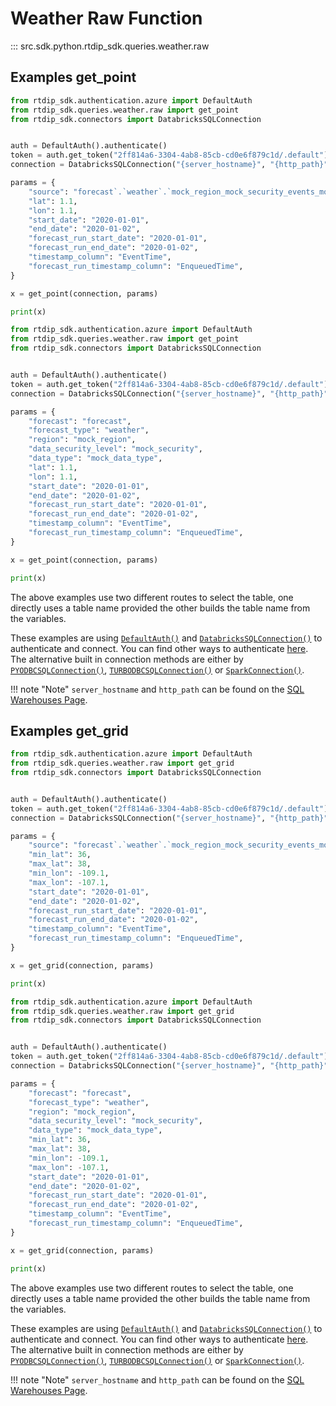 # Weather Raw Function
::: src.sdk.python.rtdip_sdk.queries.weather.raw

## Examples get_point

```python
from rtdip_sdk.authentication.azure import DefaultAuth
from rtdip_sdk.queries.weather.raw import get_point
from rtdip_sdk.connectors import DatabricksSQLConnection


auth = DefaultAuth().authenticate()
token = auth.get_token("2ff814a6-3304-4ab8-85cb-cd0e6f879c1d/.default").token
connection = DatabricksSQLConnection("{server_hostname}", "{http_path}", token)

params = {
    "source": "forecast`.`weather`.`mock_region_mock_security_events_mock_data_type",
    "lat": 1.1,
    "lon": 1.1,
    "start_date": "2020-01-01",
    "end_date": "2020-01-02",
    "forecast_run_start_date": "2020-01-01",
    "forecast_run_end_date": "2020-01-02",
    "timestamp_column": "EventTime",
    "forecast_run_timestamp_column": "EnqueuedTime",
}

x = get_point(connection, params)

print(x)
```

```python
from rtdip_sdk.authentication.azure import DefaultAuth
from rtdip_sdk.queries.weather.raw import get_point
from rtdip_sdk.connectors import DatabricksSQLConnection


auth = DefaultAuth().authenticate()
token = auth.get_token("2ff814a6-3304-4ab8-85cb-cd0e6f879c1d/.default").token
connection = DatabricksSQLConnection("{server_hostname}", "{http_path}", token)

params = {
    "forecast": "forecast",
    "forecast_type": "weather",
    "region": "mock_region",
    "data_security_level": "mock_security",
    "data_type": "mock_data_type",
    "lat": 1.1,
    "lon": 1.1,
    "start_date": "2020-01-01",
    "end_date": "2020-01-02",
    "forecast_run_start_date": "2020-01-01",
    "forecast_run_end_date": "2020-01-02",
    "timestamp_column": "EventTime",
    "forecast_run_timestamp_column": "EnqueuedTime",
}

x = get_point(connection, params)

print(x)
```

The above examples use two different routes to select the table, one directly uses a table name provided the other builds the table name from the variables.

These examples are using [```DefaultAuth()```](../../../authentication/azure.md) and [```DatabricksSQLConnection()```](../../connectors/db-sql-connector.md) to authenticate and connect. You can find other ways to authenticate [here](../../../authentication/azure.md). The alternative built in connection methods are either by [```PYODBCSQLConnection()```](../../connectors/pyodbc-sql-connector.md), [```TURBODBCSQLConnection()```](../../connectors/turbodbc-sql-connector.md) or [```SparkConnection()```](../../connectors/spark-connector.md).

!!! note "Note"
    </b>```server_hostname``` and ```http_path``` can be found on the [SQL Warehouses Page](../../../../queries/databricks/sql-warehouses.md). <br />

    
## Examples get_grid

```python
from rtdip_sdk.authentication.azure import DefaultAuth
from rtdip_sdk.queries.weather.raw import get_grid
from rtdip_sdk.connectors import DatabricksSQLConnection


auth = DefaultAuth().authenticate()
token = auth.get_token("2ff814a6-3304-4ab8-85cb-cd0e6f879c1d/.default").token
connection = DatabricksSQLConnection("{server_hostname}", "{http_path}", token)

params = {
    "source": "forecast`.`weather`.`mock_region_mock_security_events_mock_data_type",
    "min_lat": 36,
    "max_lat": 38,
    "min_lon": -109.1,
    "max_lon": -107.1,
    "start_date": "2020-01-01",
    "end_date": "2020-01-02",
    "forecast_run_start_date": "2020-01-01",
    "forecast_run_end_date": "2020-01-02",
    "timestamp_column": "EventTime",
    "forecast_run_timestamp_column": "EnqueuedTime",
}

x = get_grid(connection, params)

print(x)
```

```python
from rtdip_sdk.authentication.azure import DefaultAuth
from rtdip_sdk.queries.weather.raw import get_grid
from rtdip_sdk.connectors import DatabricksSQLConnection


auth = DefaultAuth().authenticate()
token = auth.get_token("2ff814a6-3304-4ab8-85cb-cd0e6f879c1d/.default").token
connection = DatabricksSQLConnection("{server_hostname}", "{http_path}", token)

params = {
    "forecast": "forecast",
    "forecast_type": "weather",
    "region": "mock_region",
    "data_security_level": "mock_security",
    "data_type": "mock_data_type",
    "min_lat": 36,
    "max_lat": 38,
    "min_lon": -109.1,
    "max_lon": -107.1,
    "start_date": "2020-01-01",
    "end_date": "2020-01-02",
    "forecast_run_start_date": "2020-01-01",
    "forecast_run_end_date": "2020-01-02",
    "timestamp_column": "EventTime",
    "forecast_run_timestamp_column": "EnqueuedTime",
}

x = get_grid(connection, params)

print(x)
```

The above examples use two different routes to select the table, one directly uses a table name provided the other builds the table name from the variables.

These examples are using [```DefaultAuth()```](../../../authentication/azure.md) and [```DatabricksSQLConnection()```](../../connectors/db-sql-connector.md) to authenticate and connect. You can find other ways to authenticate [here](../../../authentication/azure.md). The alternative built in connection methods are either by [```PYODBCSQLConnection()```](../../connectors/pyodbc-sql-connector.md), [```TURBODBCSQLConnection()```](../../connectors/turbodbc-sql-connector.md) or [```SparkConnection()```](../../connectors/spark-connector.md).

!!! note "Note"
    </b>```server_hostname``` and ```http_path``` can be found on the [SQL Warehouses Page](../../../../queries/databricks/sql-warehouses.md). <br />